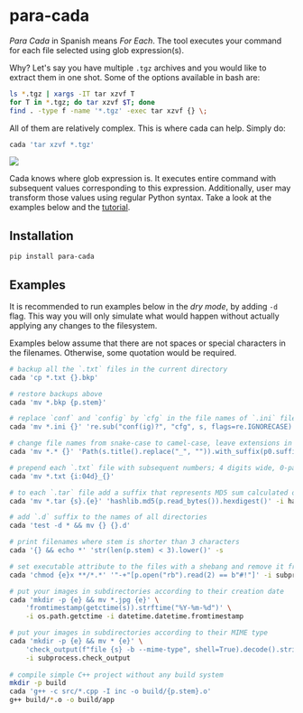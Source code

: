 # para-cada

*Para Cada* in Spanish means *For Each*. The tool executes your command for each file selected using glob expression(s).

Why? Let's say you have multiple `.tgz` archives and you would like to extract them in one shot. Some of the options available in bash are:

```sh
ls *.tgz | xargs -IT tar xzvf T
for T in *.tgz; do tar xzvf $T; done
find . -type f -name '*.tgz' -exec tar xzvf {} \;
```

All of them are relatively complex. This is where cada can help. Simply do:

```sh
cada 'tar xzvf *.tgz'
```

![](docs/example.png)

Cada knows where glob expression is. It executes entire command with subsequent values corresponding to this expression. Additionally, user may transform those values using regular Python syntax. Take a look at the examples below and the [tutorial](https://github.com/gergelyk/para-cada/blob/master/docs/tutorial.md).

## Installation

```sh
pip install para-cada
```
 
## Examples

It is recommended to run examples below in the *dry mode*, by adding `-d` flag. This way you will only simulate what would happen without actually applying any changes to the filesystem.

Examples below assume that there are not spaces or special characters in the filenames. Otherwise, some quotation would be required. 

```sh
# backup all the `.txt` files in the current directory
cada 'cp *.txt {}.bkp'

# restore backups above
cada 'mv *.bkp {p.stem}'

# replace `conf` and `config` by `cfg` in the file names of `.ini` files; be case insensitive
cada 'mv *.ini {}' 're.sub("conf(ig)?", "cfg", s, flags=re.IGNORECASE)'

# change file names from snake-case to camel-case, leave extensions in lower case
cada 'mv *.* {}' 'Path(s.title().replace("_", "")).with_suffix(p0.suffix.lower())'

# prepend each `.txt` file with subsequent numbers; 4 digits wide, 0-padded
cada 'mv *.txt {i:04d}_{}'

# to each `.tar` file add a suffix that represents MD5 sum calculated over the file content
cada 'mv *.tar {s}.{e}' 'hashlib.md5(p.read_bytes()).hexdigest()' -i hashlib

# add `.d` suffix to the names of all directories
cada 'test -d * && mv {} {}.d'

# print filenames where stem is shorter than 3 characters
cada '{} && echo *' 'str(len(p.stem) < 3).lower()' -s

# set executable attribute to the files with a shebang and remove it from remaining files
cada 'chmod {e}x **/*.*' '"-+"[p.open("rb").read(2) == b"#!"]' -i subprocess.check_output

# put your images in subdirectories according to their creation date
cada 'mkdir -p {e} && mv *.jpg {e}' \
    'fromtimestamp(getctime(s)).strftime("%Y-%m-%d")' \
    -i os.path.getctime -i datetime.datetime.fromtimestamp

# put your images in subdirectories according to their MIME type
cada 'mkdir -p {e} && mv * {e}' \
    'check_output(f"file {s} -b --mime-type", shell=True).decode().strip()' \
    -i subprocess.check_output
    
# compile simple C++ project without any build system
mkdir -p build
cada 'g++ -c src/*.cpp -I inc -o build/{p.stem}.o'
g++ build/*.o -o build/app
```
